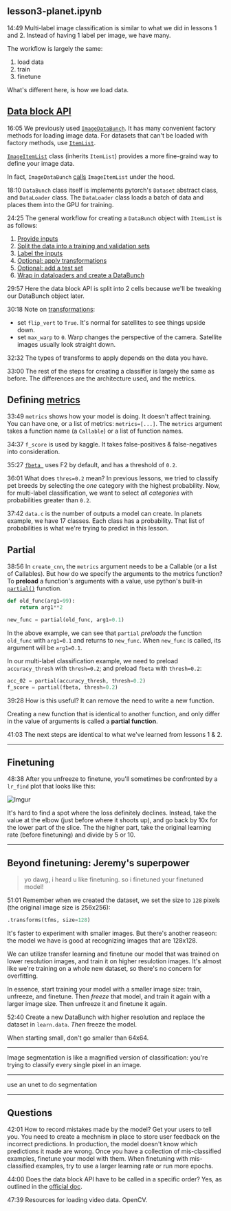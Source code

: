 
## lesson3-planet.ipynb

14:49 Multi-label image classification is similar to what we did in lessons 1 and 2. Instead of having 1 label per image, we have many.

The workflow is largely the same:
1. load data
1. train
3. finetune

What's different here, is how we load data.


## [Data block API](https://docs.fast.ai/data_block.html)

16:05 We previously used [`ImageDataBunch`](https://docs.fast.ai/vision.data.html#ImageDataBunch). It has many convenient factory methods for loading image data. For datasets that can't be loaded with factory methods, use [`ItemList`](https://docs.fast.ai/data_block.html#ItemList).

[`ImageItemList`](https://docs.fast.ai/vision.data.html#ImageItemList) class (inherits `ItemList`) provides a more fine-graind way to define your image data.

In fact, `ImageDataBunch` [calls](https://github.com/fastai/fastai/blob/c5e9bace1202ae1c2f50623b921ad52b1da8c1ed/fastai/vision/data.py#L114) `ImageItemList` under the hood.

18:10 `DataBunch` class itself is implements pytorch's `Dataset` abstract class, and `DataLoader` class. The `DataLoader` class loads a batch of data and places them into the GPU for training.

24:25 The general workflow for creating a `DataBunch` object with `ItemList` is as follows:
1. [Provide inputs](https://docs.fast.ai/data_block.html#Step-1:-Provide-inputs)
1. [Split the data into a training and validation sets](https://docs.fast.ai/data_block.html#Step-2:-Split-the-data-between-the-training-and-the-validation-set)
1. [Label the inputs](https://docs.fast.ai/data_block.html#Step-3:-Label-the-inputs)
1. [Optional: apply transformations](https://docs.fast.ai/data_block.html#Add-transforms)
1. [Optional: add a test set](https://docs.fast.ai/data_block.html#Add-a-test-set)
1. [Wrap in dataloaders and create a DataBunch](https://docs.fast.ai/data_block.html#Step-4:-convert-to-a-DataBunch)

29:57 Here the data block API is split into 2 cells because we'll be tweaking our DataBunch object later.

30:18 Note on [transformations](https://docs.fast.ai/vision.transform.html):
- set `flip_vert` to `True`. It's normal for satellites to see things upside down.
- set `max_warp` to `0`. Warp changes the perspective of the camera. Satellite images usually look straight down.

32:32 The types of transforms to apply depends on the data you have.

33:00 The rest of the steps for creating a classifier is largely the same as before. The differences are the architecture used, and the metrics.

## Defining [metrics](https://docs.fast.ai/metrics.html)

33:49 `metrics` shows how your model is doing. It doesn't affect training. You can have one, or a list of metrics: `metrics=[...]`. The `metrics` argument takes a function name (a `Callable`) or a list of function names.

34:37 `f_score` is used by kaggle. It takes false-positives & false-negatives into consideration.

35:27 [`fbeta `](https://docs.fast.ai/metrics.html#fbeta) uses F2 by default, and has a threshold of `0.2`.

36:01 What does `thres=0.2` mean? In previous lessons, we tried to classify pet breeds by selecting the *one* category with the highest probability. Now, for multi-label classification, we want to select *all categories* with probabilities greater than `0.2`.

37:42 `data.c` is the number of outputs a model can create. In planets example, we have 17 classes. Each class has a probability. That list of probabilities is what we're trying to predict in this lesson.

## Partial

38:56 In `create_cnn`, the `metrics` argument needs to be a Callable (or a list of Callables). But how do we specify the arguments to the metrics function? To **preload** a function's arguments with a value, use python's built-in [`partial()`](https://docs.python.org/3.7/library/functools.html#functools.partial) function.

```python
def old_func(arg1=99):
    return arg1**2

new_func = partial(old_func, arg1=0.1)
```

In the above example, we can see that `partial` *preloads* the function `old_func` with `arg1=0.1` and returns to `new_func`. When `new_func` is called, its argument will be `arg1=0.1`.

In our multi-label classification example, we need to preload `accuracy_thresh` with `thresh=0.2`; and preload `fbeta` with `thresh=0.2`:

```python
acc_02 = partial(accuracy_thresh, thresh=0.2)
f_score = partial(fbeta, thresh=0.2)
```

39:28 How is this useful? It can remove the need to write a new function.

Creating a new function that is identical to another function, and only differ in the value of arguments is called a **partial function**.

41:03 The next steps are identical to what we've learned from lessons 1 & 2.

---

## Finetuning

48:38 After you unfreeze to finetune, you'll sometimes be confronted by a `lr_find` plot that looks like this:

![Imgur](https://i.imgur.com/nlMC4wv.png)

It's hard to find a spot where the loss definitely declines. Instead, take the value at the elbow (just before where it shoots up), and go back by 10x for the lower part of the slice. The the higher part, take the original learning rate (before finetuning) and divide by 5 or 10.

---

## Beyond finetuning: Jeremy's superpower

> yo dawg, i heard u like finetuning. so i finetuned your finetuned model!

51:01 Remember when we created the dataset, we set the size to `128` pixels (the original image size is 256x256):

```python
.transforms(tfms, size=128)
```

It's faster to experiment with smaller images. But there's another reaseon: the model we have is good at recognizing images that are 128x128.

We can utilize transfer learning and finetune our model that was trained on lower resolution images, and train it on higher resulotion images. It's almost like we're training on a whole new dataset, so there's no concern for overfitting.

In essence, start training your model with a smaller image size: train, unfreeze, and finetune. Then *freeze* that model, and train it again with a larger image size. Then unfreeze it and finetune it again.

52:40 Create a new DataBunch with higher resolution and replace the dataset in `learn.data`. *Then* freeze the model.

When starting small, don't go smaller than 64x64.

---

Image segmentation is like a magnified version of classification: you're trying to classify every single pixel in an image.

---

use an unet to do segmentation

---

## Questions

42:01 How to record mistakes made by the model? Get your users to tell you. You need to create a mechnism in place to store user feedback on the incorrect predictions. In production, the model doesn't know which predictions it made are wrong. Once you have a collection of mis-classified examples, finetune your model with them. When finetuning with mis-classified examples, try to use a larger learning rate or run more epochs.

44:00 Does the data block API have to be called in a specific order? Yes, as outlined in the [official doc](https://docs.fast.ai/data_block.html).

47:39 Resources for loading video data. OpenCV.
